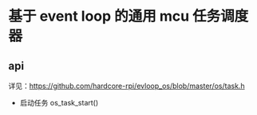 # 基于 event loop 的通用 mcu 任务调度器

## api

详见：https://github.com/hardcore-rpi/evloop_os/blob/master/os/task.h

- 启动任务 os_task_start()

